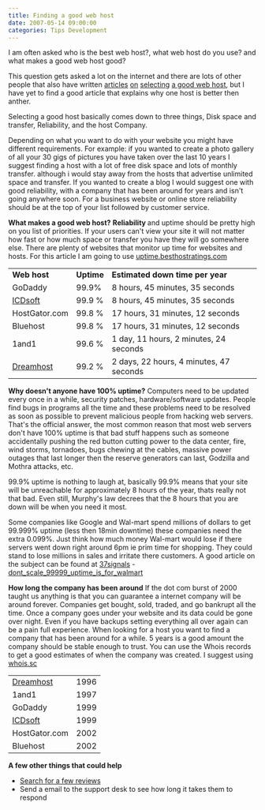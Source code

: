```yaml
---
title: Finding a good web host 
date: 2007-05-14 09:00:00
categories: Tips Development
---
```

I am often asked who is the best web host?, what web host do you use? and what makes a good web host good?

This question gets asked a lot on the internet and there are lots of other people that also have written <a href="http://www.johnchow.com/unleashing-the-best-web-hosting-service/">articles</a> <a href="http://www.johnchow.com/cheap-web-hosting-with-domain-essentials/">on</a> <a href="http://www.akamarketing.com/choosing-a-host.html">selecting</a> <a href="http://www.dailyblogtips.com/how-to-choose-a-web-host/">a good web host</a>, but I have yet to find a good article that explains why one host is better then anther.

Selecting a good host basically comes down to three things, Disk space and transfer, Reliability, and the host Company.

Depending on what you want to do with your website you might have different requirements.
For example:
if you wanted to create a photo gallery of all your 30 gigs of pictures you have taken over the last 10 years I suggest finding a host with a lot of free disk space and lots of monthly transfer. although i would stay away from the hosts that advertise unlimited space and transfer.
If you wanted to create a blog I would suggest one with good reliability, with a company that has been around for years and isn't going anywhere soon.
For a business website or online store reliability should be at the top of your list followed by customer service.

<strong>What makes a good web host?</strong>
<strong>Reliability </strong>and uptime should be pretty high on you list of priorities. If your users can't view your site it will not matter how fast or how much space or transfer you have they will go somewhere else. There are plenty of websites that monitor up time for websites and hosts. For this article I am going to use <a href="http://uptime.besthostratings.com/">uptime.besthostratings.com</a>
<table width="100%">
<tr>
<td><strong>Web host</strong></td>
<td><strong>Uptime</strong></td>
<td><strong>Estimated down time per year</strong></td>
</tr>
<tr>
<td>GoDaddy</td>
<td>99.9%</td>
<td>8 hours, 45 minutes, 35 seconds</td>
</tr>
<tr>
<td><a href="http://www.icdsoft.com/?aff=funvill.link">ICDsoft</a></td>
<td>99.9 %</td>
<td>8 hours, 45 minutes, 35 seconds</td>
</tr>
<tr>
<td>HostGator.com</td>
<td>99.8 %</td>
<td>17 hours, 31 minutes, 12 seconds</td>
</tr>
<tr>
<td>Bluehost</td>
<td>99.8 %</td>
<td>17 hours, 31 minutes, 12 seconds</td>
</tr>
<tr>
<td>1and1</td>
<td>99.6 %</td>
<td>1 day, 11 hours, 2 minutes, 24 seconds</td>
</tr>
<tr>
<td><a href="http://www.dreamhost.com/r.cgi?78455">Dreamhost</a></td>
<td>99.2 %</td>
<td>2 days, 22 hours, 4 minutes, 47 seconds</td>
</tr>
</table>
<strong>Why doesn't anyone have 100% uptime?</strong>
Computers need to be updated every once in a while, security patches, hardware/software updates. People find bugs in programs all the time and these problems need to be resolved as soon as possible to prevent malicious people from hacking web servers. That's the official answer, the most common reason that most web servers don't have 100% uptime is that bad stuff happens such as someone accidentally pushing the red button cutting power to the data center, fire, wind storms, tornadoes, bugs chewing at the cables, massive power outages that last longer then the reserve generators can last, Godzilla and Mothra attacks, etc.

99.9% uptime is nothing to laugh at, basically 99.9% means that your site will be unreachable for approximately 8 hours of the year, thats really not that bad. Even still, Murphy's law decrees that the 8 hours that you are down will be when you need it most.

Some companies like Google and Wal-mart spend millions of dollars to get 99.999% uptime (less then 18min downtime) these companies need the extra 0.099%. Just think how much money Wal-mart would lose if there servers went down right around 6pm ie prim time for shopping. They could stand to lose millions in sales and irritate there customers.
A good article on the subject can be found at <a href="http://www.37signals.com/">37signals</a> - <a href="http://www.37signals.com/svn/archives2/dont_scale_99999_uptime_is_for_walmart.php">dont_scale_99999_uptime_is_for_walmart</a>

<strong>How long the company has been around</strong>
If the dot com burst of 2000 taught us anything is that you can guarantee a internet company will be around forever. Companies get bought, sold, traded, and go bankrupt all the time. Once a company goes under your website and its data could be gone over night. Even if you have backups setting everything all over again can be a pain full experience.
When looking for a host you want to find a company that has been around for a while. 5 years is a good amount the company should be stable enough to trust. You can use the Whois records to get a good estimates of when the company was created. I suggest using <a href="http://www.whois.sc/">whois.sc</a>
<table width="50%">
<tr>
<td><a href="http://www.dreamhost.com/r.cgi?78455">Dreamhost</a></td>
<td>1996</td>
</tr>
<tr>
<td>1and1</td>
<td>1997</td>
</tr>
<tr>
<td>GoDaddy</td>
<td>1999</td>
</tr>
<tr>
<td><a href="http://www.icdsoft.com/?aff=funvill.link">ICDsoft</a></td>
<td>1999</td>
</tr>
<tr>
<td>HostGator.com</td>
<td>2002</td>
</tr>
<tr>
<td>Bluehost</td>
<td>2002</td>
</tr>
</table>
<strong>A few other things that could help  </strong>
<ul>
	<li><a href="http://www.webhostingtalk.com/">Search for a few reviews</a></li>
	<li>Send a email to the support desk to see how long it takes them to respond</li>
</ul>
